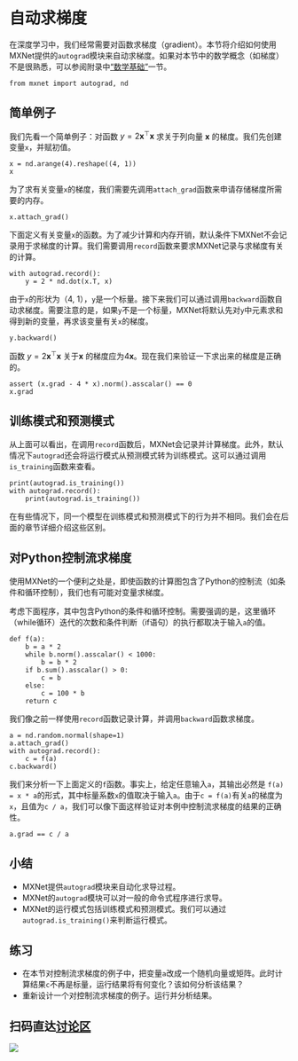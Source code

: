 # 自动求梯度

在深度学习中，我们经常需要对函数求梯度（gradient）。本节将介绍如何使用MXNet提供的`autograd`模块来自动求梯度。如果对本节中的数学概念（如梯度）不是很熟悉，可以参阅附录中[“数学基础”](../chapter_appendix/math.md)一节。

```{.python .input  n=2}
from mxnet import autograd, nd
```

## 简单例子

我们先看一个简单例子：对函数 $y = 2\boldsymbol{x}^{\top}\boldsymbol{x}$ 求关于列向量 $\boldsymbol{x}$ 的梯度。我们先创建变量`x`，并赋初值。

```{.python .input}
x = nd.arange(4).reshape((4, 1))
x
```

为了求有关变量`x`的梯度，我们需要先调用`attach_grad`函数来申请存储梯度所需要的内存。

```{.python .input}
x.attach_grad()
```

下面定义有关变量`x`的函数。为了减少计算和内存开销，默认条件下MXNet不会记录用于求梯度的计算。我们需要调用`record`函数来要求MXNet记录与求梯度有关的计算。

```{.python .input}
with autograd.record():
    y = 2 * nd.dot(x.T, x)
```

由于`x`的形状为（4, 1），`y`是一个标量。接下来我们可以通过调用`backward`函数自动求梯度。需要注意的是，如果`y`不是一个标量，MXNet将默认先对`y`中元素求和得到新的变量，再求该变量有关`x`的梯度。

```{.python .input}
y.backward()
```

函数 $y = 2\boldsymbol{x}^{\top}\boldsymbol{x}$ 关于$\boldsymbol{x}$ 的梯度应为$4\boldsymbol{x}$。现在我们来验证一下求出来的梯度是正确的。

```{.python .input}
assert (x.grad - 4 * x).norm().asscalar() == 0
x.grad
```

## 训练模式和预测模式

从上面可以看出，在调用`record`函数后，MXNet会记录并计算梯度。此外，默认情况下`autograd`还会将运行模式从预测模式转为训练模式。这可以通过调用`is_training`函数来查看。

```{.python .input}
print(autograd.is_training())
with autograd.record():
    print(autograd.is_training())
```

在有些情况下，同一个模型在训练模式和预测模式下的行为并不相同。我们会在后面的章节详细介绍这些区别。


## 对Python控制流求梯度

使用MXNet的一个便利之处是，即使函数的计算图包含了Python的控制流（如条件和循环控制），我们也有可能对变量求梯度。

考虑下面程序，其中包含Python的条件和循环控制。需要强调的是，这里循环（while循环）迭代的次数和条件判断（if语句）的执行都取决于输入`a`的值。

```{.python .input  n=3}
def f(a):
    b = a * 2
    while b.norm().asscalar() < 1000:
        b = b * 2
    if b.sum().asscalar() > 0:
        c = b
    else:
        c = 100 * b
    return c
```

我们像之前一样使用`record`函数记录计算，并调用`backward`函数求梯度。

```{.python .input  n=5}
a = nd.random.normal(shape=1)
a.attach_grad()
with autograd.record():
    c = f(a)
c.backward()
```

我们来分析一下上面定义的`f`函数。事实上，给定任意输入`a`，其输出必然是 `f(a) = x * a`的形式，其中标量系数`x`的值取决于输入`a`。由于`c = f(a)`有关`a`的梯度为`x`，且值为`c / a`，我们可以像下面这样验证对本例中控制流求梯度的结果的正确性。

```{.python .input  n=8}
a.grad == c / a
```

## 小结

* MXNet提供`autograd`模块来自动化求导过程。
* MXNet的`autograd`模块可以对一般的命令式程序进行求导。
* MXNet的运行模式包括训练模式和预测模式。我们可以通过`autograd.is_training()`来判断运行模式。

## 练习

* 在本节对控制流求梯度的例子中，把变量`a`改成一个随机向量或矩阵。此时计算结果`c`不再是标量，运行结果将有何变化？该如何分析该结果？
* 重新设计一个对控制流求梯度的例子。运行并分析结果。




## 扫码直达[讨论区](https://discuss.gluon.ai/t/topic/744)

![](../img/qr_autograd.svg)
